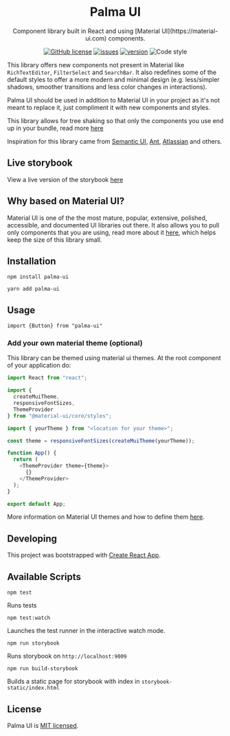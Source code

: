 <h1 align="center">Palma UI</h1>

<div align="center">
Component library built in React and using [Material UI](https://material-ui.com) components.

[![GitHub license](https://img.shields.io/github/license/luisott/palma-ui)](LICENSE)
[![issues](https://img.shields.io/github/issues/luisott/palma-ui)](https://github.com/luisott/palma-ui/issues)
[![version](https://img.shields.io/npm/v/palma-ui)](https://www.npmjs.com/package/palma-ui)
![Code style](https://img.shields.io/badge/code_style-prettier-ff69b4.svg)

</div>

This library offers new components not present in Material like `RichTextEditor`, `FilterSelect` and `SearchBar`. 
It also redefines some of the default styles to offer a more modern and minimal design (e.g. less/simpler shadows, 
smoother transitions and less color changes in interactions). 

Palma UI should be used in addition to Material UI in your project as it's not meant to replace it, just compliment it with
new components and styles.  

This library allows for tree shaking so that only the components you use end up in your bundle, read more 
[here](https://material-ui.com/guides/minimizing-bundle-size)

Inspiration for this library came from [Semantic UI](https://react.semantic-ui.com/), 
[Ant](https://ant.design/), [Atlassian](https://atlassian.design) and others.

## Live storybook
View a live version of the storybook [here](https://luisott.github.io/palma-ui)

## Why based on Material UI?
Material UI is one of the the most mature, popular, extensive, polished, accessible, and documented UI libraries out there. 
It also allows you to pull only components that you are using, read more about it [here](https://material-ui.com/guides/minimizing-bundle-size/), 
which helps keep the size of this library small.


## Installation
`npm install palma-ui`  

`yarn add palma-ui`

## Usage

`import {Button} from "palma-ui"`

### Add your own material theme (optional)
This library can be themed using material ui themes. At the root component of your application do:
~~~js
import React from "react";

import {
  createMuiTheme,
  responsiveFontSizes,
  ThemeProvider
} from "@material-ui/core/styles";

import { yourTheme } from "<location for your theme>";

const theme = responsiveFontSizes(createMuiTheme(yourTheme));

function App() {
  return (
    <ThemeProvider theme={theme}>
      {}
    </ThemeProvider>
  );
}

export default App;

~~~

More information on Material UI themes and how to define them [here](https://material-ui.com/customization/theming/). 

## Developing

This project was bootstrapped with [Create React App](https://github.com/facebook/create-react-app).

## Available Scripts

`npm test`

Runs tests

`npm test:watch`

Launches the test runner in the interactive watch mode.<br />

`npm run storybook`

Runs storybook on `http://localhost:9009`

`npm run build-storybook`

Builds a static page for storybook with index in `storybook-static/index.html`      

## License

Palma UI is [MIT licensed](LICENSE).